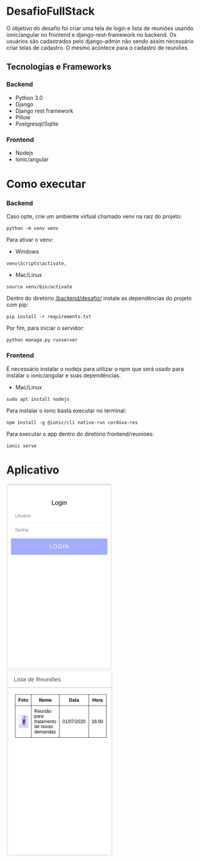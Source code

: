 # DesafioFullStack
O objetivo do desafio foi criar uma tela de login e lista de reuniões usando ionic/angular no frontend e django-rest-framework 
no backend. Os usuários são cadastrados pelo django-admin não sendo assim necessário criar telas de cadastro. O mesmo acontece 
para o cadastro de reuniões.


## Tecnologias e Frameworks


### Backend
- Python 3.0
- Django
- Django rest framework
- Pillow
- Postgresql/Sqlite

### Frontend
- Nodejs
- Ionic/angular

# Como executar

### Backend
Caso opte, crie um ambiente virtual chamado venv na raiz do projeto:
```
python -m venv venv
```
Para ativar o venv:

- Windows
```
venv\Scripts\activate,
```
- Mac/Linux
```
source venv/bin/activate
```

Dentro do diretório [/backend/desafio/](/backend/desafio/) instale as dependências do projeto com pip:
```
pip install -r requirements.txt
```

Por fim, para iniciar o servidor:
```
python manage.py runserver
```



### Frontend
É necessário instalar o nodejs para utilizar o npm que será usado para instalar o ionic/angular e suas dependências.

- Mac/Linux
```
sudo apt install nodejs
```

Para instalar o ionic basta executar no terminal:
```
npm install -g @ionic/cli native-run cordova-res
```

Para executar o app dentro do diretório frontend/reunioes:
```
ionic serve
```

# Aplicativo
![](/imgs/login.png)
![](/imgs/reunioes.png)
